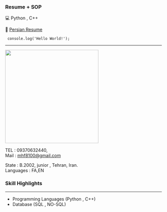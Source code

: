 ###  Resume + SOP
💻
Python , C++

🚀 [Persian Resume](https://cvbuilder.me/Builder/Pdf/fa/template32/7b6e4f9f-6048-4cc4-9cb9-40a03553e866/MyResume-720[www.cvbuilder.me].pdf) <br/>



```
 console.log('Hello World!');
```

---
<img src = "https://i.postimg.cc/s21Dt7MS/IMG-4431.jpg" width="300"> <br/>

TEL  : 09370632440,<br/>
Mail : mhf8100@gmail.com<br/>

State : B.2002, junior , Tehran, Iran. <br/>
Languages : FA,EN

### Skill Highlights
---
+	Programming Languages (Python , C++)
+	Database (SQL , NO-SQL)

    

